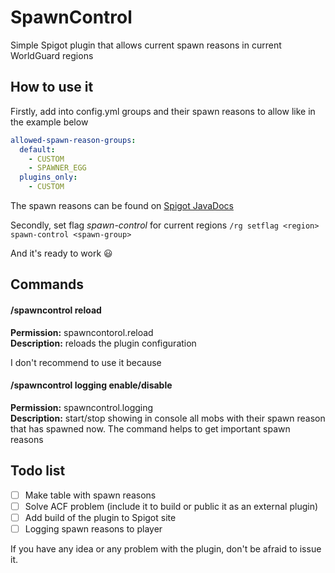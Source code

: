 # SpawnControl
Simple Spigot plugin that allows current spawn reasons in current WorldGuard regions
## How to use it
Firstly, add into config.yml groups and their spawn reasons to allow like in the example below
```yaml
allowed-spawn-reason-groups:
  default:
    - CUSTOM
    - SPAWNER_EGG
  plugins_only:
    - CUSTOM
`````
The spawn reasons can be found on [Spigot JavaDocs](https://hub.spigotmc.org/javadocs/spigot/org/bukkit/event/entity/CreatureSpawnEvent.SpawnReason.html)
 
Secondly, set flag _spawn-control_ for current regions `/rg setflag <region> spawn-control <spawn-group>`

And it's ready to work :smiley:

## Commands
#### /spawncontrol reload
**Permission:** spawncontorol.reload\
**Description:** reloads the plugin configuration

I don't recommend to use it because 

#### /spawncontrol logging enable/disable
**Permission:** spawncontrol.logging\
**Description:** start/stop showing in console all mobs with their spawn reason that has spawned now.
The command helps to get important spawn reasons
## Todo list
- [ ] Make table with spawn reasons
- [ ] Solve ACF problem (include it to build or public it as an external plugin)
- [ ] Add build of the plugin to Spigot site
- [ ] Logging spawn reasons to player

If you have any idea or any problem with the plugin, don't be afraid to issue it.